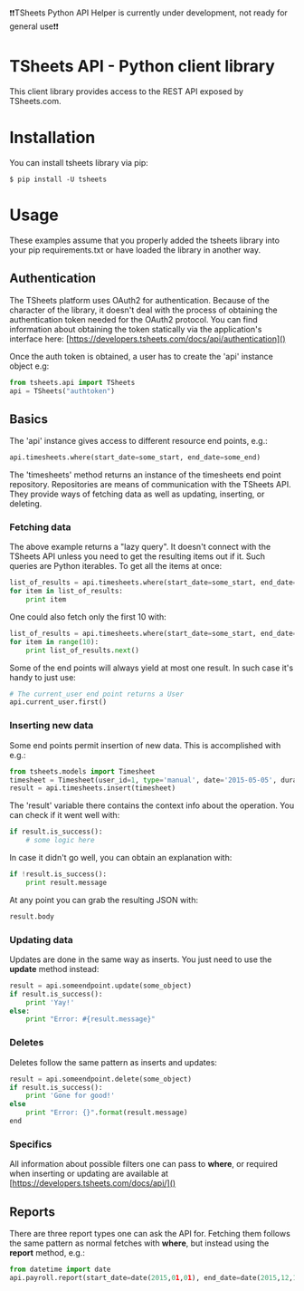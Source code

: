 :exclamation::exclamation:TSheets Python API Helper is currently under development, not ready for general use:exclamation::exclamation:

# TSheets API - Python client library

This client library provides access to the REST API exposed by TSheets.com.

# Installation

You can install tsheets library via pip:

    $ pip install -U tsheets

# Usage

These examples assume that you properly added the tsheets library into your pip requirements.txt or have loaded the library in another way.

## Authentication

The TSheets platform uses OAuth2 for authentication. Because of the character of the library, it doesn't deal with the process of obtaining the authentication token needed for the OAuth2 protocol. You can find information about obtaining the token statically via the application's interface here: [https://developers.tsheets.com/docs/api/authentication]()

Once the auth token is obtained, a user has to create the 'api' instance object e.g:

```python
from tsheets.api import TSheets
api = TSheets("authtoken")
```

## Basics

The 'api' instance gives access to different resource end points, e.g.:

```python
api.timesheets.where(start_date=some_start, end_date=some_end)
```

The 'timesheets' method returns an instance of the timesheets end point repository. Repositories are means of communication with the TSheets API. They provide ways of fetching data as well as updating, inserting, or deleting.

### Fetching data

The above example returns a "lazy query". It doesn't connect with the TSheets API unless you need to get the resulting items out if it. Such queries are Python iterables. To get all the items at once:

```python
list_of_results = api.timesheets.where(start_date=some_start, end_date=some_end).all()
for item in list_of_results:
    print item
```

One could also fetch only the first 10 with:

```python
list_of_results = api.timesheets.where(start_date=some_start, end_date=some_end)
for item in range(10):
    print list_of_results.next()
```

Some of the end points will always yield at most one result. In such case it's handy to just use:

```python
# The current_user end point returns a User
api.current_user.first()
```

### Inserting new data

Some end points permit insertion of new data. This is accomplished with e.g.:

```python
from tsheets.models import Timesheet
timesheet = Timesheet(user_id=1, type='manual', date='2015-05-05', duration=5500, jobcode_id=0)
result = api.timesheets.insert(timesheet)
```

The 'result' variable there contains the context info about the operation. You can check if it went well with:

```python
if result.is_success():
    # some logic here
```

In case it didn't go well, you can obtain an explanation with:

```python
if !result.is_success():
    print result.message
```

At any point you can grab the resulting JSON with:

```python
result.body
```

### Updating data

Updates are done in the same way as inserts. You just need to use the **update** method instead:

```python
result = api.someendpoint.update(some_object)
if result.is_success():
    print 'Yay!'
else:
    print "Error: #{result.message}"
```

### Deletes

Deletes follow the same pattern as inserts and updates:

```python
result = api.someendpoint.delete(some_object)
if result.is_success():
    print 'Gone for good!'
else
    print "Error: {}".format(result.message)
end
```

### Specifics

All information about possible filters one can pass to **where**, or required when inserting or updating are available at [https://developers.tsheets.com/docs/api/]()

## Reports

There are three report types one can ask the API for. Fetching them follows the same pattern as normal fetches with **where**, but instead using the **report** method, e.g.:

```python
from datetime import date
api.payroll.report(start_date=date(2015,01,01), end_date=date(2015,12,12)).first()
```
